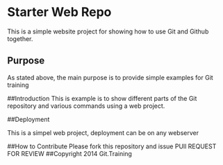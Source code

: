 # Starter Web Repo

This is a simple website project for 
showing how to use Git and Github together.

## Purpose
As stated above, the main purpose is to provide simple examples for Git training

##Introduction
This is example is to show different parts of the Git repository and various commands using a web project.

##Deployment

This is a simpel web project, deployment can be on any webserver

##How to Contribute
Please fork this repository and issue PUll REQUEST FOR REVIEW
##Copyright
2014 Git.Training